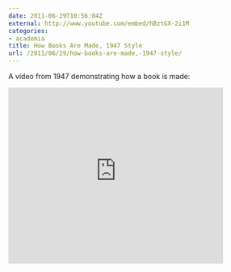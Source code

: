 ```yaml
---
date: 2011-06-29T10:56:04Z
external: http://www.youtube.com/embed/hBztGX-2i1M
categories:
- academia
title: How Books Are Made, 1947 Style
url: /2011/06/29/how-books-are-made,-1947-style/
---
```


A video from 1947 demonstrating how a book is made:

<iframe width="425" height="349" src="http://www.youtube.com/embed/hBztGX-2i1M" frameborder="0" allowfullscreen></iframe>
